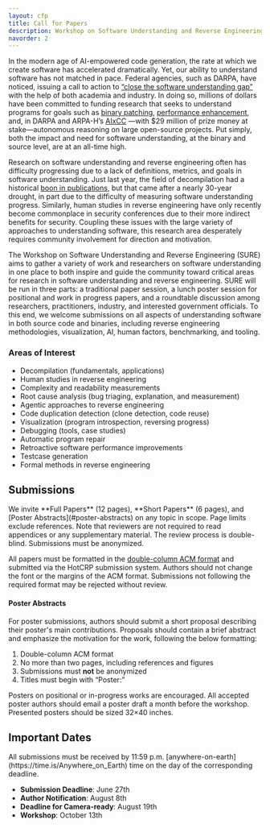 ```yaml
---
layout: cfp
title: Call for Papers
description: Workshop on Software Understanding and Reverse Engineering (SURE 2025)
navorder: 2
---
```


In the modern age of AI-empowered code generation, the rate at which we create software has accelerated dramatically. Yet, our ability to understand software has not matched in pace. Federal agencies, such as DARPA, have noticed, issuing a call to action to [“close the software understanding gap”](https://media.defense.gov/2025/Jan/16/2003629074/-1/-1/0/Joint-Guide-Closing-the-Software-Understanding-Gap.PDF) with the help of both academia and industry. In doing so, millions of dollars have been committed to funding research that seeks to understand programs for goals such as [binary patching](https://www.darpa.mil/research/programs/assured-micropatching), [performance enhancement](https://www.darpa.mil/research/programs/verified-security-and-performance-enhancement-of-large-legacy-software), and, in DARPA and ARPA-H’s [AIxCC](https://www.darpa.mil/research/programs/ai-cyber) —with $29 million of prize money at stake—autonomous reasoning on large open-source projects. Put simply, both the impact and need for software understanding, at the binary and source level, are at an all-time high. 

Research on software understanding and reverse engineering often has difficulty progressing due to a lack of definitions, metrics, and goals in software understanding. Just last year, the field of decompilation had a historical [boon in publications](https://mahaloz.re/dec-progress-2024#a-surge-in-academic-work), but that came after a nearly 30-year drought, in part due to the difficulty of measuring software understanding progress. Similarly, human studies in reverse engineering have only recently become commonplace in security conferences due to their more indirect benefits for security. Coupling these issues with the large variety of approaches to understanding software, this research area desperately requires community involvement for direction and motivation. 

The Workshop on Software Understanding and Reverse Engineering (SURE) aims to gather a variety of work and researchers on software understanding in one place to both inspire and guide the community toward critical areas for research in software understanding and reverse engineering. SURE will be run in three parts: a traditional paper session, a lunch poster session for positional and work in progress papers, and a roundtable discussion among researchers, practitioners, industry, and interested government officials. To this end, we welcome submissions on all aspects of understanding software in both source code and binaries, including reverse engineering methodologies, visualization, AI, human factors, benchmarking, and tooling.

### Areas of Interest
- Decompilation (fundamentals, applications) 
- Human studies in reverse engineering
- Complexity and readability measurements
- Root cause analysis (bug triaging, explanation, and measurement) 
- Agentic approaches to reverse engineering
- Code duplication detection (clone detection, code reuse)
- Visualization (program introspection, reversing progress)
- Debugging (tools, case studies)
- Automatic program repair
- Retroactive software performance improvements
- Testcase generation
- Formal methods in reverse engineering

<h2 class="small-heading"> Submissions </h2>
We invite **Full Papers** (12 pages), **Short Papers** (6 pages), and [Poster Abstracts](#poster-abstracts) on any topic in scope.
Page limits exclude references.
Note that reviewers are not required to read appendices or any supplementary material. 
The review process is double-blind. 
Submissions must be anonymized.

All papers must be formatted in the [double-column ACM format](https://www.overleaf.com/latex/templates/association-for-computing-machinery-acm-sig-proceedings-template/bmvfhcdnxfty) and submitted via the HotCRP submission system. 
Authors should not change the font or the margins of the ACM format.
Submissions not following the required format may be rejected without review.

#### Poster Abstracts
For poster submissions, authors should submit a short proposal describing their poster's main contributions.
Proposals should contain a brief abstract and emphasize the motivation for the work, following the below formatting:
1. Double-column ACM format
2. No more than two pages, including references and figures
3. Submissions must **not** be anonymized
4. Titles must begin with “Poster:”

Posters on positional or in-progress works are encouraged.
All accepted poster authors should email a poster draft a month before the workshop. 
Presented posters should be sized 32×40 inches.

<h2 class="small-heading"> Important Dates </h2>
All submissions must be received by 11:59 p.m. [anywhere-on-earth](https://time.is/Anywhere_on_Earth) time on the day of the corresponding deadline.

- **Submission Deadline**: June 27th
- **Author Notification**: August 8th
- **Deadline for Camera-ready**: August 19th
- **Workshop**: October 13th
